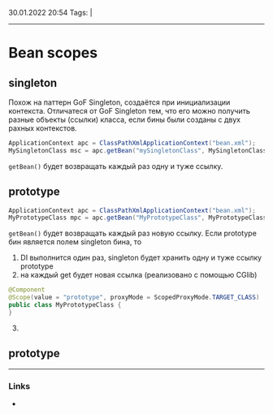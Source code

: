 30.01.2022  20:54
Tags:  |
____

# Bean scopes

## singleton
Похож на паттерн GoF Singleton, создаётся при инициализации контекста.
Отличатеся от GoF Singleton тем, что его можно получить разные объекты (ссылки) класса, если бины были созданы с двух рахных контекстов.
```java
ApplicationContext apc = ClassPathXmlApplicationContext("bean.xml");
MySingletonClass msc = apc.getBean("mySingletonClass", MySingletonClass.class);
```
`getBean()` будет возвращать каждый раз одну и туже ссылку.
## prototype
```java
ApplicationContext apc = ClassPathXmlApplicationContext("bean.xml");
MyPrototypeClass mpc = apc.getBean("MyPrototypeClass", MyPrototypeClass.class);
```
`getBean()` будет возвращать каждый раз новую ссылку.
Если prototype бин является полем singleton бина, то 
1) DI выполнится один раз, singleton будет хранить одну и туже ссылку prototype 
2)  на каждый get будет новая ссылка (реализовано с помощью CGlib)
```java
@Component  
@Scope(value = "prototype", proxyMode = ScopedProxyMode.TARGET_CLASS)  
public class MyPrototypeClass {  
}
```
3) 
## prototype

____ 
### Links
-